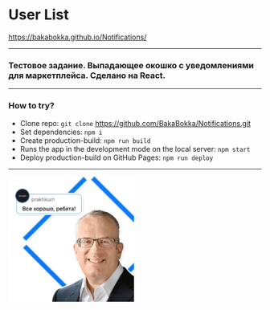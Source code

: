 # User List
 https://bakabokka.github.io/Notifications/


****

### Тестовое задание. Выпадающее окошко с уведомлениями для маркетплейса. Сделано на React.




****


### How to try?
* Clone repo: `git clone` https://github.com/BakaBokka/Notifications.git
* Set dependencies: `npm i`
* Create production-build: `npm run build`
* Runs the app in the development mode on the local server: `npm start`
* Deploy production-build on GitHub Pages: `npm run deploy`

****

![Everything’s Gonna Be Alright](./src/img/eich.png)

